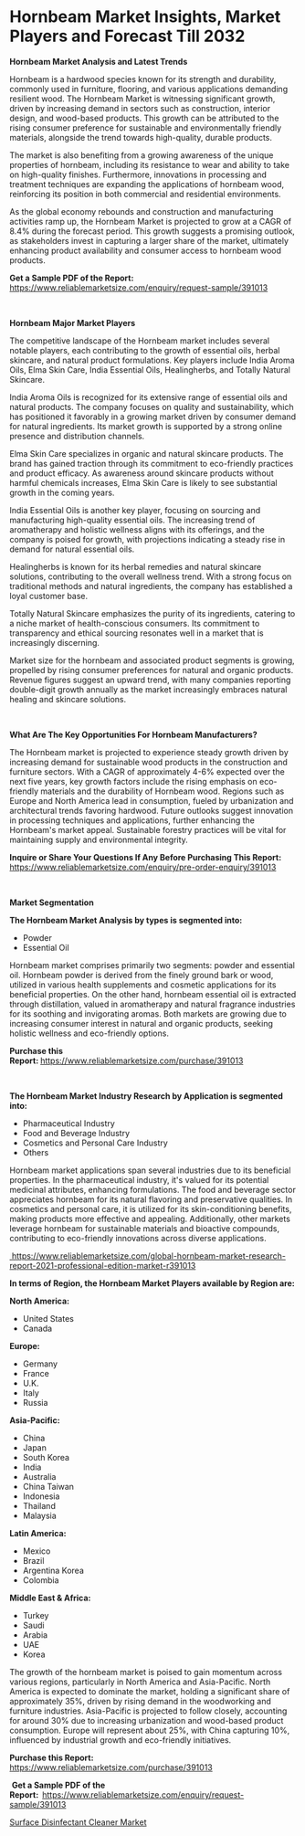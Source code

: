 <p><h1>Hornbeam Market Insights, Market Players and Forecast Till 2032</h1></p><p><strong>Hornbeam Market Analysis and Latest Trends</strong></p>
<p><p>Hornbeam is a hardwood species known for its strength and durability, commonly used in furniture, flooring, and various applications demanding resilient wood. The Hornbeam Market is witnessing significant growth, driven by increasing demand in sectors such as construction, interior design, and wood-based products. This growth can be attributed to the rising consumer preference for sustainable and environmentally friendly materials, alongside the trend towards high-quality, durable products.</p><p>The market is also benefiting from a growing awareness of the unique properties of hornbeam, including its resistance to wear and ability to take on high-quality finishes. Furthermore, innovations in processing and treatment techniques are expanding the applications of hornbeam wood, reinforcing its position in both commercial and residential environments.</p><p>As the global economy rebounds and construction and manufacturing activities ramp up, the Hornbeam Market is projected to grow at a CAGR of 8.4% during the forecast period. This growth suggests a promising outlook, as stakeholders invest in capturing a larger share of the market, ultimately enhancing product availability and consumer access to hornbeam wood products.</p></p>
<p><strong>Get a Sample PDF of the Report:&nbsp;</strong> <a href="https://www.reliablemarketsize.com/enquiry/request-sample/391013?utm_campaign=1901&utm_medium=2&utm_source=Github&utm_content=ia&utm_term=16012025&utm_id=hornbeam">https://www.reliablemarketsize.com/enquiry/request-sample/391013</a></p>
<p>&nbsp;</p>
<p><strong>Hornbeam Major Market Players</strong></p>
<p><p>The competitive landscape of the Hornbeam market includes several notable players, each contributing to the growth of essential oils, herbal skincare, and natural product formulations. Key players include India Aroma Oils, Elma Skin Care, India Essential Oils, Healingherbs, and Totally Natural Skincare.</p><p>India Aroma Oils is recognized for its extensive range of essential oils and natural products. The company focuses on quality and sustainability, which has positioned it favorably in a growing market driven by consumer demand for natural ingredients. Its market growth is supported by a strong online presence and distribution channels.</p><p>Elma Skin Care specializes in organic and natural skincare products. The brand has gained traction through its commitment to eco-friendly practices and product efficacy. As awareness around skincare products without harmful chemicals increases, Elma Skin Care is likely to see substantial growth in the coming years.</p><p>India Essential Oils is another key player, focusing on sourcing and manufacturing high-quality essential oils. The increasing trend of aromatherapy and holistic wellness aligns with its offerings, and the company is poised for growth, with projections indicating a steady rise in demand for natural essential oils.</p><p>Healingherbs is known for its herbal remedies and natural skincare solutions, contributing to the overall wellness trend. With a strong focus on traditional methods and natural ingredients, the company has established a loyal customer base.</p><p>Totally Natural Skincare emphasizes the purity of its ingredients, catering to a niche market of health-conscious consumers. Its commitment to transparency and ethical sourcing resonates well in a market that is increasingly discerning.</p><p>Market size for the hornbeam and associated product segments is growing, propelled by rising consumer preferences for natural and organic products. Revenue figures suggest an upward trend, with many companies reporting double-digit growth annually as the market increasingly embraces natural healing and skincare solutions.</p></p>
<p>&nbsp;</p>
<p><strong>What Are The Key Opportunities For Hornbeam Manufacturers?</strong></p>
<p><p>The Hornbeam market is projected to experience steady growth driven by increasing demand for sustainable wood products in the construction and furniture sectors. With a CAGR of approximately 4-6% expected over the next five years, key growth factors include the rising emphasis on eco-friendly materials and the durability of Hornbeam wood. Regions such as Europe and North America lead in consumption, fueled by urbanization and architectural trends favoring hardwood. Future outlooks suggest innovation in processing techniques and applications, further enhancing the Hornbeam's market appeal. Sustainable forestry practices will be vital for maintaining supply and environmental integrity.</p></p>
<p><strong>Inquire or Share Your Questions If Any Before Purchasing This Report:</strong> <a href="https://www.reliablemarketsize.com/enquiry/pre-order-enquiry/391013?utm_campaign=1901&utm_medium=2&utm_source=Github&utm_content=ia&utm_term=16012025&utm_id=hornbeam">https://www.reliablemarketsize.com/enquiry/pre-order-enquiry/391013</a></p>
<p>&nbsp;</p>
<p><strong>Market Segmentation</strong></p>
<p><strong>The Hornbeam Market Analysis by types is segmented into:</strong></p>
<p><ul><li>Powder</li><li>Essential Oil</li></ul></p>
<p><p>Hornbeam market comprises primarily two segments: powder and essential oil. Hornbeam powder is derived from the finely ground bark or wood, utilized in various health supplements and cosmetic applications for its beneficial properties. On the other hand, hornbeam essential oil is extracted through distillation, valued in aromatherapy and natural fragrance industries for its soothing and invigorating aromas. Both markets are growing due to increasing consumer interest in natural and organic products, seeking holistic wellness and eco-friendly options.</p></p>
<p><strong>Purchase this Report:&nbsp;</strong><a href="https://www.reliablemarketsize.com/purchase/391013?utm_campaign=1901&utm_medium=2&utm_source=Github&utm_content=ia&utm_term=16012025&utm_id=hornbeam">https://www.reliablemarketsize.com/purchase/391013</a></p>
<p>&nbsp;</p>
<p><strong>The Hornbeam Market Industry Research by Application is segmented into:</strong></p>
<p><ul><li>Pharmaceutical Industry</li><li>Food and Beverage Industry</li><li>Cosmetics and Personal Care Industry</li><li>Others</li></ul></p>
<p><p>Hornbeam market applications span several industries due to its beneficial properties. In the pharmaceutical industry, it's valued for its potential medicinal attributes, enhancing formulations. The food and beverage sector appreciates hornbeam for its natural flavoring and preservative qualities. In cosmetics and personal care, it is utilized for its skin-conditioning benefits, making products more effective and appealing. Additionally, other markets leverage hornbeam for sustainable materials and bioactive compounds, contributing to eco-friendly innovations across diverse applications.</p></p>
<p><a href="https://www.reliablemarketsize.com/global-hornbeam-market-research-report-2021-professional-edition-market-r391013?utm_campaign=1901&utm_medium=2&utm_source=Github&utm_content=ia&utm_term=16012025&utm_id=hornbeam">&nbsp;https://www.reliablemarketsize.com/global-hornbeam-market-research-report-2021-professional-edition-market-r391013</a></p>
<p><strong>In terms of Region, the Hornbeam Market Players available by Region are:</strong></p>
<p>
    <p> <strong> North America: </strong>
        <ul>
            <li>United States</li>
            <li>Canada</li>
        </ul>
        </p> 
    <p> <strong> Europe: </strong>
        <ul>
            <li>Germany</li>
            <li>France</li>
            <li>U.K.</li>
            <li>Italy</li>
            <li>Russia</li>
        </ul>
        </p> 
    <p> <strong> Asia-Pacific: </strong>
        <ul>
            <li>China</li>
            <li>Japan</li>
            <li>South Korea</li>
            <li>India</li>
            <li>Australia</li>
            <li>China Taiwan</li>
            <li>Indonesia</li>
            <li>Thailand</li>
            <li>Malaysia</li>
        </ul>
        </p> 
    <p> <strong> Latin America: </strong>
        <ul>
            <li>Mexico</li>
            <li>Brazil</li>
            <li>Argentina Korea</li>
            <li>Colombia</li>
        </ul>
        </p> 
    <p> <strong> Middle East & Africa: </strong>
        <ul>
            <li>Turkey</li>
            <li>Saudi</li>
            <li>Arabia</li>
            <li>UAE</li>
            <li>Korea</li>
        </ul>
    </p>
    </p>
<p><p>The growth of the hornbeam market is poised to gain momentum across various regions, particularly in North America and Asia-Pacific. North America is expected to dominate the market, holding a significant share of approximately 35%, driven by rising demand in the woodworking and furniture industries. Asia-Pacific is projected to follow closely, accounting for around 30% due to increasing urbanization and wood-based product consumption. Europe will represent about 25%, with China capturing 10%, influenced by industrial growth and eco-friendly initiatives.</p></p>
<p><strong>Purchase this Report: </strong><a href="https://www.reliablemarketsize.com/purchase/391013?utm_campaign=1901&utm_medium=2&utm_source=Github&utm_content=ia&utm_term=16012025&utm_id=hornbeam">https://www.reliablemarketsize.com/purchase/391013</a></p>
<p>&nbsp;<strong>Get a Sample PDF of the Report:&nbsp;&nbsp;</strong><a href="https://www.reliablemarketsize.com/enquiry/request-sample/391013?utm_campaign=1901&utm_medium=2&utm_source=Github&utm_content=ia&utm_term=16012025&utm_id=hornbeam">https://www.reliablemarketsize.com/enquiry/request-sample/391013</a></p>
<p><strong></strong></p>
<p><p><a href="https://github.com/AKSHATREPORTPRIME/Market-Research-Report-List-6/blob/main/surface-disinfectant-cleaner-market.md?utm_campaign=1901&utm_medium=2&utm_source=Github&utm_content=ia&utm_term=16012025&utm_id=hornbeam">Surface Disinfectant Cleaner Market</a></p></p>